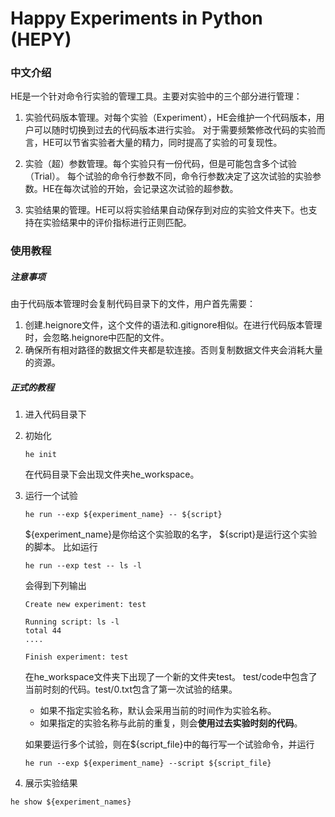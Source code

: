 # Happy Experiments in Python (HEPY)

### 中文介绍
HE是一个针对命令行实验的管理工具。主要对实验中的三个部分进行管理：
1. 实验代码版本管理。对每个实验（Experiment），HE会维护一个代码版本，用户可以随时切换到过去的代码版本进行实验。
对于需要频繁修改代码的实验而言，HE可以节省实验者大量的精力，同时提高了实验的可复现性。

2. 实验（超）参数管理。每个实验只有一份代码，但是可能包含多个试验（Trial）。
每个试验的命令行参数不同，命令行参数决定了这次试验的实验参数。HE在每次试验的开始，会记录这次试验的超参数。

3. 实验结果的管理。HE可以将实验结果自动保存到对应的实验文件夹下。也支持在实验结果中的评价指标进行正则匹配。


### 使用教程
##### 注意事项 
由于代码版本管理时会复制代码目录下的文件，用户首先需要：
1. 创建.heignore文件，这个文件的语法和.gitignore相似。在进行代码版本管理时，会忽略.heignore中匹配的文件。
2. 确保所有相对路径的数据文件夹都是软连接。否则复制数据文件夹会消耗大量的资源。

##### 正式的教程
1. 进入代码目录下
2. 初始化
    ```shell script
    he init
    ```
    在代码目录下会出现文件夹he_workspace。

3. 运行一个试验
    ```shell script
    he run --exp ${experiment_name} -- ${script}
    ```
    ${experiment_name}是你给这个实验取的名字， ${script}是运行这个实验的脚本。
    比如运行
    ```shell script
    he run --exp test -- ls -l
    ```
    会得到下列输出
    ```text
    Create new experiment: test
    
    Running script: ls -l
    total 44
    ....
    
    Finish experiment: test
    ```
    在he_workspace文件夹下出现了一个新的文件夹test。
    test/code中包含了当前时刻的代码。test/0.txt包含了第一次试验的结果。
    - 如果不指定实验名称，默认会采用当前的时间作为实验名称。
    - 如果指定的实验名称与此前的重复，则会**使用过去实验时刻的代码**。
    
    如果要运行多个试验，则在${script_file}中的每行写一个试验命令，并运行
    ```shell script
    he run --exp ${experiment_name} --script ${script_file}
    ```

4. 展示实验结果
```shell script
he show ${experiment_names}
```

